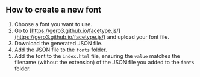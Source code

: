 ## How to create a new font

1.  Choose a font you want to use.
2.  Go to [https://gero3.github.io/facetype.js/](https://gero3.github.io/facetype.js/) and upload your font file.
3.  Download the generated JSON file.
4.  Add the JSON file to the `fonts` folder.
5.  Add the font to the `index.html` file, ensuring the `value` matches the filename (without the extension) of the JSON file you added to the `fonts` folder.
